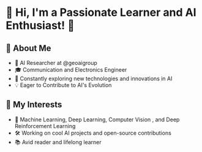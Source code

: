 # 👋 Hi, I'm a Passionate Learner and AI Enthusiast! 🤖

## 🚀 About Me
- 🧠 AI Researcher at @geoaigroup
- 🎓 Communication and Electronics Engineer
- 🌱 Constantly exploring new technologies and innovations in AI
- 💡 Eager to Contribute to AI's Evolution

## 🌟 My Interests
- 🤖 Machine Learning, Deep Learning, Computer Vision , and Deep Reinforcement Learning
- 🛠️ Working on cool AI projects and open-source contributions
- 📚 Avid reader and lifelong learner
